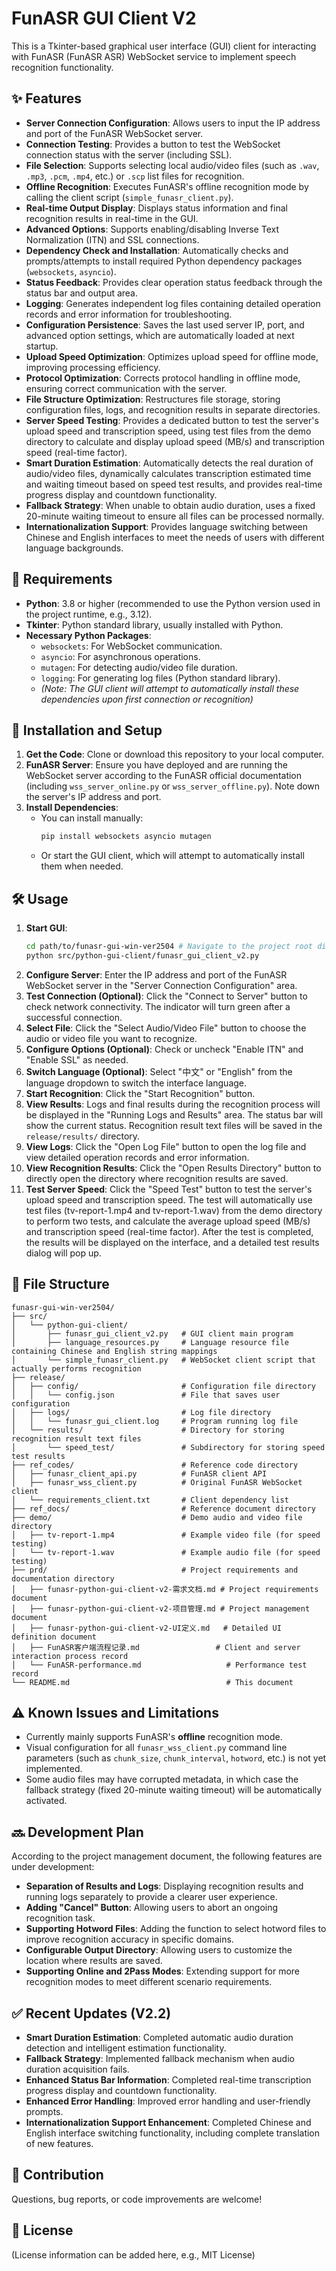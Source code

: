 # FunASR GUI Client V2

This is a Tkinter-based graphical user interface (GUI) client for interacting with FunASR (FunASR ASR) WebSocket service to implement speech recognition functionality.

## ✨ Features

*   **Server Connection Configuration**: Allows users to input the IP address and port of the FunASR WebSocket server.
*   **Connection Testing**: Provides a button to test the WebSocket connection status with the server (including SSL).
*   **File Selection**: Supports selecting local audio/video files (such as `.wav`, `.mp3`, `.pcm`, `.mp4`, etc.) or `.scp` list files for recognition.
*   **Offline Recognition**: Executes FunASR's offline recognition mode by calling the client script (`simple_funasr_client.py`).
*   **Real-time Output Display**: Displays status information and final recognition results in real-time in the GUI.
*   **Advanced Options**: Supports enabling/disabling Inverse Text Normalization (ITN) and SSL connections.
*   **Dependency Check and Installation**: Automatically checks and prompts/attempts to install required Python dependency packages (`websockets`, `asyncio`).
*   **Status Feedback**: Provides clear operation status feedback through the status bar and output area.
*   **Logging**: Generates independent log files containing detailed operation records and error information for troubleshooting.
*   **Configuration Persistence**: Saves the last used server IP, port, and advanced option settings, which are automatically loaded at next startup.
*   **Upload Speed Optimization**: Optimizes upload speed for offline mode, improving processing efficiency.
*   **Protocol Optimization**: Corrects protocol handling in offline mode, ensuring correct communication with the server.
*   **File Structure Optimization**: Restructures file storage, storing configuration files, logs, and recognition results in separate directories.
*   **Server Speed Testing**: Provides a dedicated button to test the server's upload speed and transcription speed, using test files from the demo directory to calculate and display upload speed (MB/s) and transcription speed (real-time factor).
*   **Smart Duration Estimation**: Automatically detects the real duration of audio/video files, dynamically calculates transcription estimated time and waiting timeout based on speed test results, and provides real-time progress display and countdown functionality.
*   **Fallback Strategy**: When unable to obtain audio duration, uses a fixed 20-minute waiting timeout to ensure all files can be processed normally.
*   **Internationalization Support**: Provides language switching between Chinese and English interfaces to meet the needs of users with different language backgrounds.

## 🐍 Requirements

*   **Python**: 3.8 or higher (recommended to use the Python version used in the project runtime, e.g., 3.12).
*   **Tkinter**: Python standard library, usually installed with Python.
*   **Necessary Python Packages**:
    *   `websockets`: For WebSocket communication.
    *   `asyncio`: For asynchronous operations.
    *   `mutagen`: For detecting audio/video file duration.
    *   `logging`: For generating log files (Python standard library).
    *   *(Note: The GUI client will attempt to automatically install these dependencies upon first connection or recognition)*

## 🚀 Installation and Setup

1.  **Get the Code**: Clone or download this repository to your local computer.
2.  **FunASR Server**: Ensure you have deployed and are running the WebSocket server according to the FunASR official documentation (including `wss_server_online.py` or `wss_server_offline.py`). Note down the server's IP address and port.
3.  **Install Dependencies**:
    *   You can install manually:
        ```bash
        pip install websockets asyncio mutagen
        ```
    *   Or start the GUI client, which will attempt to automatically install them when needed.

## 🛠️ Usage

1.  **Start GUI**:
    ```bash
    cd path/to/funasr-gui-win-ver2504 # Navigate to the project root directory
    python src/python-gui-client/funasr_gui_client_v2.py
    ```
2.  **Configure Server**: Enter the IP address and port of the FunASR WebSocket server in the "Server Connection Configuration" area.
3.  **Test Connection (Optional)**: Click the "Connect to Server" button to check network connectivity. The indicator will turn green after a successful connection.
4.  **Select File**: Click the "Select Audio/Video File" button to choose the audio or video file you want to recognize.
5.  **Configure Options (Optional)**: Check or uncheck "Enable ITN" and "Enable SSL" as needed.
6.  **Switch Language (Optional)**: Select "中文" or "English" from the language dropdown to switch the interface language.
7.  **Start Recognition**: Click the "Start Recognition" button.
8.  **View Results**: Logs and final results during the recognition process will be displayed in the "Running Logs and Results" area. The status bar will show the current status. Recognition result text files will be saved in the `release/results/` directory.
9.  **View Logs**: Click the "Open Log File" button to open the log file and view detailed operation records and error information.
10. **View Recognition Results**: Click the "Open Results Directory" button to directly open the directory where recognition results are saved.
11. **Test Server Speed**: Click the "Speed Test" button to test the server's upload speed and transcription speed. The test will automatically use test files (tv-report-1.mp4 and tv-report-1.wav) from the demo directory to perform two tests, and calculate the average upload speed (MB/s) and transcription speed (real-time factor). After the test is completed, the results will be displayed on the interface, and a detailed test results dialog will pop up.

## 📁 File Structure

```
funasr-gui-win-ver2504/
├── src/
│   └── python-gui-client/
│       ├── funasr_gui_client_v2.py   # GUI client main program
│       ├── language_resources.py     # Language resource file containing Chinese and English string mappings
│       └── simple_funasr_client.py   # WebSocket client script that actually performs recognition
├── release/
│   ├── config/                       # Configuration file directory
│   │   └── config.json               # File that saves user configuration
│   ├── logs/                         # Log file directory
│   │   └── funasr_gui_client.log     # Program running log file
│   └── results/                      # Directory for storing recognition result text files
│       └── speed_test/               # Subdirectory for storing speed test results
├── ref_codes/                        # Reference code directory
│   ├── funasr_client_api.py          # FunASR client API
│   ├── funasr_wss_client.py          # Original FunASR WebSocket client
│   └── requirements_client.txt       # Client dependency list
├── ref_docs/                         # Reference document directory
├── demo/                             # Demo audio and video file directory
│   ├── tv-report-1.mp4               # Example video file (for speed testing)
│   └── tv-report-1.wav               # Example audio file (for speed testing)
├── prd/                              # Project requirements and documentation directory
│   ├── funasr-python-gui-client-v2-需求文档.md # Project requirements document
│   ├── funasr-python-gui-client-v2-项目管理.md # Project management document
│   ├── funasr-python-gui-client-v2-UI定义.md   # Detailed UI definition document
│   ├── FunASR客户端流程记录.md                 # Client and server interaction process record
│   └── FunASR-performance.md                   # Performance test record
└── README.md                                   # This document
```

## ⚠️ Known Issues and Limitations

*   Currently mainly supports FunASR's **offline** recognition mode.
*   Visual configuration for all `funasr_wss_client.py` command line parameters (such as `chunk_size`, `chunk_interval`, `hotword`, etc.) is not yet implemented.
*   Some audio files may have corrupted metadata, in which case the fallback strategy (fixed 20-minute waiting timeout) will be automatically activated.

## 🔜 Development Plan

According to the project management document, the following features are under development:

*   **Separation of Results and Logs**: Displaying recognition results and running logs separately to provide a clearer user experience.
*   **Adding "Cancel" Button**: Allowing users to abort an ongoing recognition task.
*   **Supporting Hotword Files**: Adding the function to select hotword files to improve recognition accuracy in specific domains.
*   **Configurable Output Directory**: Allowing users to customize the location where results are saved.
*   **Supporting Online and 2Pass Modes**: Extending support for more recognition modes to meet different scenario requirements.

## ✅ Recent Updates (V2.2)

*   **Smart Duration Estimation**: Completed automatic audio duration detection and intelligent estimation functionality.
*   **Fallback Strategy**: Implemented fallback mechanism when audio duration acquisition fails.
*   **Enhanced Status Bar Information**: Completed real-time transcription progress display and countdown functionality.
*   **Enhanced Error Handling**: Improved error handling and user-friendly prompts.
*   **Internationalization Support Enhancement**: Completed Chinese and English interface switching functionality, including complete translation of new features.

## 🤝 Contribution

Questions, bug reports, or code improvements are welcome!

## 📄 License

(License information can be added here, e.g., MIT License) 